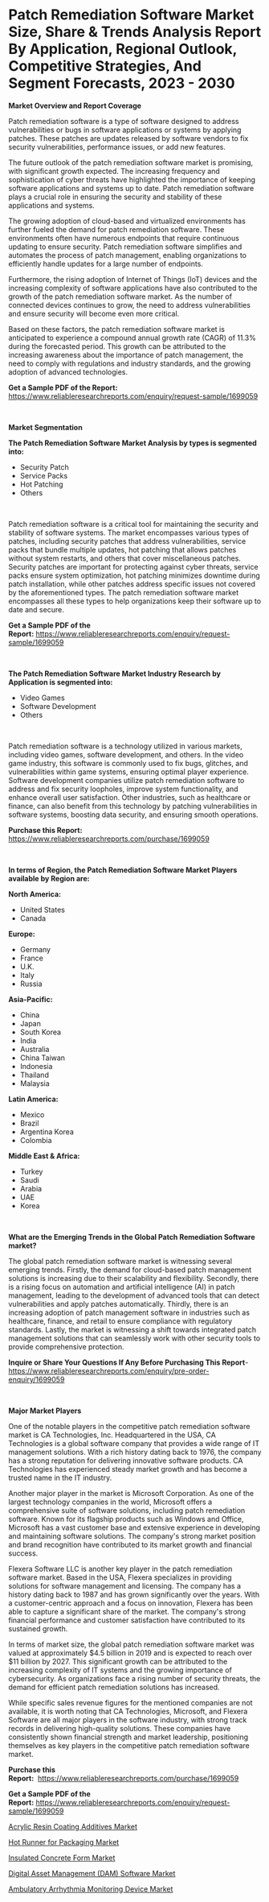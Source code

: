 <p><h1>Patch Remediation Software Market Size, Share & Trends Analysis Report By Application, Regional Outlook, Competitive Strategies, And Segment Forecasts, 2023 - 2030</h1></p><p><strong>Market Overview and Report Coverage</strong></p>
<p><p>Patch remediation software is a type of software designed to address vulnerabilities or bugs in software applications or systems by applying patches. These patches are updates released by software vendors to fix security vulnerabilities, performance issues, or add new features. </p><p>The future outlook of the patch remediation software market is promising, with significant growth expected. The increasing frequency and sophistication of cyber threats have highlighted the importance of keeping software applications and systems up to date. Patch remediation software plays a crucial role in ensuring the security and stability of these applications and systems.</p><p>The growing adoption of cloud-based and virtualized environments has further fueled the demand for patch remediation software. These environments often have numerous endpoints that require continuous updating to ensure security. Patch remediation software simplifies and automates the process of patch management, enabling organizations to efficiently handle updates for a large number of endpoints.</p><p>Furthermore, the rising adoption of Internet of Things (IoT) devices and the increasing complexity of software applications have also contributed to the growth of the patch remediation software market. As the number of connected devices continues to grow, the need to address vulnerabilities and ensure security will become even more critical.</p><p>Based on these factors, the patch remediation software market is anticipated to experience a compound annual growth rate (CAGR) of 11.3% during the forecasted period. This growth can be attributed to the increasing awareness about the importance of patch management, the need to comply with regulations and industry standards, and the growing adoption of advanced technologies.</p></p>
<p><strong>Get a Sample PDF of the Report:</strong> <a href="https://www.reliableresearchreports.com/enquiry/request-sample/1699059">https://www.reliableresearchreports.com/enquiry/request-sample/1699059</a></p>
<p>&nbsp;</p>
<p><strong>Market Segmentation</strong></p>
<p><strong>The Patch Remediation Software Market Analysis by types is segmented into:</strong></p>
<p><ul><li>Security Patch</li><li>Service Packs</li><li>Hot Patching</li><li>Others</li></ul></p>
<p>&nbsp;</p>
<p><p>Patch remediation software is a critical tool for maintaining the security and stability of software systems. The market encompasses various types of patches, including security patches that address vulnerabilities, service packs that bundle multiple updates, hot patching that allows patches without system restarts, and others that cover miscellaneous patches. Security patches are important for protecting against cyber threats, service packs ensure system optimization, hot patching minimizes downtime during patch installation, while other patches address specific issues not covered by the aforementioned types. The patch remediation software market encompasses all these types to help organizations keep their software up to date and secure.</p></p>
<p><strong>Get a Sample PDF of the Report:</strong>&nbsp;<a href="https://www.reliableresearchreports.com/enquiry/request-sample/1699059">https://www.reliableresearchreports.com/enquiry/request-sample/1699059</a></p>
<p>&nbsp;</p>
<p><strong>The Patch Remediation Software Market Industry Research by Application is segmented into:</strong></p>
<p><ul><li>Video Games</li><li>Software Development</li><li>Others</li></ul></p>
<p>&nbsp;</p>
<p><p>Patch remediation software is a technology utilized in various markets, including video games, software development, and others. In the video game industry, this software is commonly used to fix bugs, glitches, and vulnerabilities within game systems, ensuring optimal player experience. Software development companies utilize patch remediation software to address and fix security loopholes, improve system functionality, and enhance overall user satisfaction. Other industries, such as healthcare or finance, can also benefit from this technology by patching vulnerabilities in software systems, boosting data security, and ensuring smooth operations.</p></p>
<p><strong>Purchase this Report:</strong>&nbsp; <a href="https://www.reliableresearchreports.com/purchase/1699059">https://www.reliableresearchreports.com/purchase/1699059</a></p>
<p>&nbsp;</p>
<p><strong>In terms of Region, the Patch Remediation Software Market Players available by Region are:</strong></p>
<p>
    <p> <strong> North America: </strong>
        <ul>
            <li>United States</li>
            <li>Canada</li>
        </ul>
        </p> 
    <p> <strong> Europe: </strong>
        <ul>
            <li>Germany</li>
            <li>France</li>
            <li>U.K.</li>
            <li>Italy</li>
            <li>Russia</li>
        </ul>
        </p> 
    <p> <strong> Asia-Pacific: </strong>
        <ul>
            <li>China</li>
            <li>Japan</li>
            <li>South Korea</li>
            <li>India</li>
            <li>Australia</li>
            <li>China Taiwan</li>
            <li>Indonesia</li>
            <li>Thailand</li>
            <li>Malaysia</li>
        </ul>
        </p> 
    <p> <strong> Latin America: </strong>
        <ul>
            <li>Mexico</li>
            <li>Brazil</li>
            <li>Argentina Korea</li>
            <li>Colombia</li>
        </ul>
        </p> 
    <p> <strong> Middle East & Africa: </strong>
        <ul>
            <li>Turkey</li>
            <li>Saudi</li>
            <li>Arabia</li>
            <li>UAE</li>
            <li>Korea</li>
        </ul>
    </p>
    </p>
<p>&nbsp;</p>
<p><strong>What are the Emerging Trends in the Global Patch Remediation Software market?</strong></p>
<p><p>The global patch remediation software market is witnessing several emerging trends. Firstly, the demand for cloud-based patch management solutions is increasing due to their scalability and flexibility. Secondly, there is a rising focus on automation and artificial intelligence (AI) in patch management, leading to the development of advanced tools that can detect vulnerabilities and apply patches automatically. Thirdly, there is an increasing adoption of patch management software in industries such as healthcare, finance, and retail to ensure compliance with regulatory standards. Lastly, the market is witnessing a shift towards integrated patch management solutions that can seamlessly work with other security tools to provide comprehensive protection.</p></p>
<p><strong>Inquire or Share Your Questions If Any Before Purchasing This Report</strong>- <a href="https://www.reliableresearchreports.com/enquiry/pre-order-enquiry/1699059">https://www.reliableresearchreports.com/enquiry/pre-order-enquiry/1699059</a></p>
<p>&nbsp;</p>
<p><strong>Major Market Players</strong></p>
<p><p>One of the notable players in the competitive patch remediation software market is CA Technologies, Inc. Headquartered in the USA, CA Technologies is a global software company that provides a wide range of IT management solutions. With a rich history dating back to 1976, the company has a strong reputation for delivering innovative software products. CA Technologies has experienced steady market growth and has become a trusted name in the IT industry.</p><p>Another major player in the market is Microsoft Corporation. As one of the largest technology companies in the world, Microsoft offers a comprehensive suite of software solutions, including patch remediation software. Known for its flagship products such as Windows and Office, Microsoft has a vast customer base and extensive experience in developing and maintaining software solutions. The company's strong market position and brand recognition have contributed to its market growth and financial success.</p><p>Flexera Software LLC is another key player in the patch remediation software market. Based in the USA, Flexera specializes in providing solutions for software management and licensing. The company has a history dating back to 1987 and has grown significantly over the years. With a customer-centric approach and a focus on innovation, Flexera has been able to capture a significant share of the market. The company's strong financial performance and customer satisfaction have contributed to its sustained growth.</p><p>In terms of market size, the global patch remediation software market was valued at approximately $4.5 billion in 2019 and is expected to reach over $11 billion by 2027. This significant growth can be attributed to the increasing complexity of IT systems and the growing importance of cybersecurity. As organizations face a rising number of security threats, the demand for efficient patch remediation solutions has increased.</p><p>While specific sales revenue figures for the mentioned companies are not available, it is worth noting that CA Technologies, Microsoft, and Flexera Software are all major players in the software industry, with strong track records in delivering high-quality solutions. These companies have consistently shown financial strength and market leadership, positioning themselves as key players in the competitive patch remediation software market.</p></p>
<p><strong>Purchase this Report:</strong>&nbsp;&nbsp;<a href="https://www.reliableresearchreports.com/purchase/1699059">https://www.reliableresearchreports.com/purchase/1699059</a></p>
<p></p>
<p><strong>Get a Sample PDF of the Report:</strong>&nbsp;<a href="https://www.reliableresearchreports.com/enquiry/request-sample/1699059">https://www.reliableresearchreports.com/enquiry/request-sample/1699059</a></p>
<p><p><a href="https://github.com/Chiragrp24/Market-Research-Report-List-1/blob/main/acrylic-resin-coating-additives-market.md">Acrylic Resin Coating Additives Market</a></p><p><a href="https://medium.com/@kejsioni/hot-runner-for-packaging-market-size-cagr-trends-2024-2030-7b8634cf108f">Hot Runner for Packaging Market</a></p><p><a href="https://www.linkedin.com/pulse/insulated-concrete-form-market-size-share-amp-trends-analysis-z9q8f/">Insulated Concrete Form Market</a></p><p><a href="https://github.com/YashRP12/Market-Research-Report-List-1/blob/main/digital-asset-management-dam-software-market.md">Digital Asset Management (DAM) Software Market</a></p><p><a href="https://medium.com/@kyliemorgan1913/ambulatory-arrhythmia-monitoring-device-market-size-and-market-trends-complete-industry-overview-15f4f7de8464">Ambulatory Arrhythmia Monitoring Device Market</a></p></p>